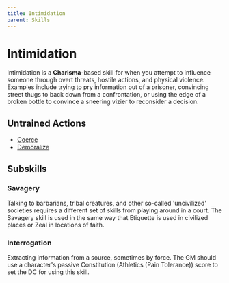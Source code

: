 ```yaml
---
title: Intimidation
parent: Skills
---
```


# Intimidation
Intimidation is a **Charisma**-based skill for when you attempt to influence someone through overt threats, hostile actions, and physical violence. Examples include trying to pry information out of a prisoner, convincing street thugs to back down from a confrontation, or using the edge of a broken bottle to convince a sneering vizier to reconsider a decision.

## Untrained Actions
* [Coerce](https://stormchaserroleplaying.com/stormchaserRPG/Skills/Intimidation/Coerce)
* [Demoralize](https://stormchaserroleplaying.com/stormchaserRPG/Skills/Intimidation/Demoralize)

## Subskills

### Savagery
Talking to barbarians, tribal creatures, and other so-called 'uncivilized' societies requires a different set of skills from playing around in a court. The Savagery skill is used in the same way that Etiquette is used in civilized places or Zeal in locations of faith.

### Interrogation
Extracting information from a source, sometimes by force. The GM should use a character's passive Constitution (Athletics (Pain Tolerance)) score to set the DC for using this skill.
